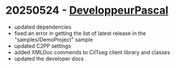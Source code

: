 # 20250524 - [DeveloppeurPascal](https://github.com/DeveloppeurPascal)

* updated dependencies
* fixed an error in getting the list of latest release in the "samples/DemoProject" sample
* updated C2PP settings
* added XMLDoc commends to CilTseg client library and classes
* updated the developer docs

